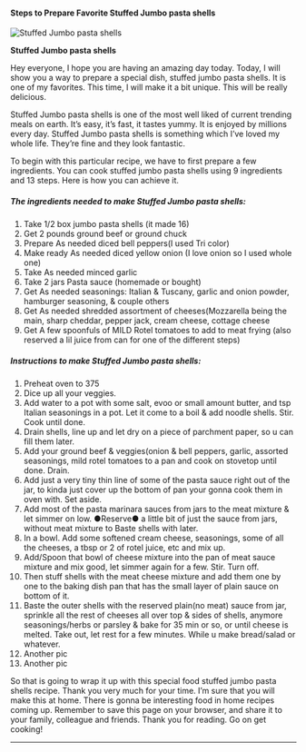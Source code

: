             

#### Steps to Prepare Favorite Stuffed Jumbo pasta shells

![Stuffed Jumbo pasta shells](https://img-global.cpcdn.com/recipes/4bc743bae026a5cc/751x532cq70/stuffed-jumbo-pasta-shells-recipe-main-photo.jpg)

**Stuffed Jumbo pasta shells**

Hey everyone, I hope you are having an amazing day today. Today, I will show you a way to prepare a special dish, stuffed jumbo pasta shells. It is one of my favorites. This time, I will make it a bit unique. This will be really delicious.

Stuffed Jumbo pasta shells is one of the most well liked of current trending meals on earth. It’s easy, it’s fast, it tastes yummy. It is enjoyed by millions every day. Stuffed Jumbo pasta shells is something which I’ve loved my whole life. They’re fine and they look fantastic.

To begin with this particular recipe, we have to first prepare a few ingredients. You can cook stuffed jumbo pasta shells using 9 ingredients and 13 steps. Here is how you can achieve it.

##### The ingredients needed to make Stuffed Jumbo pasta shells:

1.  Take 1/2 box jumbo pasta shells (it made 16)
2.  Get 2 pounds ground beef or ground chuck
3.  Prepare As needed diced bell peppers(I used Tri color)
4.  Make ready As needed diced yellow onion (I love onion so I used whole one)
5.  Take As needed minced garlic
6.  Take 2 jars Pasta sauce (homemade or bought)
7.  Get As needed seasonings: Italian & Tuscany, garlic and onion powder, hamburger seasoning, & couple others
8.  Get As needed shredded assortment of cheeses(Mozzarella being the main, sharp cheddar, pepper jack, cream cheese, cottage cheese
9.  Get A few spoonfuls of MILD Rotel tomatoes to add to meat frying (also reserved a lil juice from can for one of the different steps)

##### Instructions to make Stuffed Jumbo pasta shells:

1.  Preheat oven to 375
2.  Dice up all your veggies.
3.  Add water to a pot with some salt, evoo or small amount butter, and tsp Italian seasonings in a pot. Let it come to a boil & add noodle shells. Stir. Cook until done.
4.  Drain shells, line up and let dry on a piece of parchment paper, so u can fill them later.
5.  Add your ground beef & veggies(onion & bell peppers, garlic, assorted seasonings, mild rotel tomatoes to a pan and cook on stovetop until done. Drain.
6.  Add just a very tiny thin line of some of the pasta sauce right out of the jar, to kinda just cover up the bottom of pan your gonna cook them in oven with. Set aside.
7.  Add most of the pasta marinara sauces from jars to the meat mixture & let simmer on low. ●Reserve● a little bit of just the sauce from jars, without meat mixture to Baste shells with later.
8.  In a bowl. Add some softened cream cheese, seasonings, some of all the cheeses, a tbsp or 2 of rotel juice, etc and mix up.
9.  Add/Spoon that bowl of cheese mixture into the pan of meat sauce mixture and mix good, let simmer again for a few. Stir. Turn off.
10.  Then stuff shells with the meat cheese mixture and add them one by one to the baking dish pan that has the small layer of plain sauce on bottom of it.
11.  Baste the outer shells with the reserved plain(no meat) sauce from jar, sprinkle all the rest of cheeses all over top & sides of shells, anymore seasonings/herbs or parsley & bake for 35 min or so, or until cheese is melted. Take out, let rest for a few minutes. While u make bread/salad or whatever.
12.  Another pic
13.  Another pic

So that is going to wrap it up with this special food stuffed jumbo pasta shells recipe. Thank you very much for your time. I’m sure that you will make this at home. There is gonna be interesting food in home recipes coming up. Remember to save this page on your browser, and share it to your family, colleague and friends. Thank you for reading. Go on get cooking!

* * *